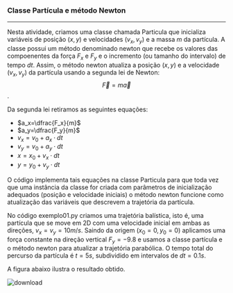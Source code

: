 ### Classe Partícula e método Newton
---
Nesta atividade, criamos uma classe chamada Particula que inicializa variáveis de posição $(x,y)$ e velocidades $(v_x,v_y)$ e a massa $m$ da partícula. A classe possui um método denominado
newton que recebe os valores das compoenentes da força $F_x$ e $F_y$ e o incremento (ou tamanho do intervalo) de tempo $dt$. Assim, o método newton atualiza a posição $(x,y)$ e a velocidade
$(v_x,v_y)$ da partícula usando a segunda lei de Newton: $$\vec{F}=m\vec{a}$$.

Da segunda lei retiramos as seguintes equações:

* $a_x=\dfrac{F_x}{m}$
* $a_y=\dfrac{F_y}{m}$
* $v_x=v_0+a_x\cdot dt$
* $v_y=v_0+a_y\cdot dt$
* $x=x_0+v_x\cdot dt$
* $y=y_0+v_y\cdot dt$

O código implementa tais equações na classe Particula para que toda vez que uma instância da classe for criada com parâmetros de inicialização adequados (posição e velocidade iniciais) o
método newton funcione como atualização das variáveis que descrevem a trajetória da partícula.

No código exemplo01.py criamos uma trajetória balística, isto é, uma partícula que se move em 2D com uma velocidade inicial em ambas as direções, $v_x=v_y=10m/s$. Saindo da origem $(x_0=0,y_0=0)$
aplicamos uma força constante na direção vertical $F_y=-9.8$ e usamos a classe partícula e o método newton para atualizar a trajetória parabólica. O tempo total do percurso da partícula é
$t=5s$, subdividido em intervalos de $dt=0.1s$.

A figura abaixo ilustra o resultado obtido.

![download](https://github.com/user-attachments/assets/a7bf9fda-ecd3-42de-9f50-53eef75cc529)
